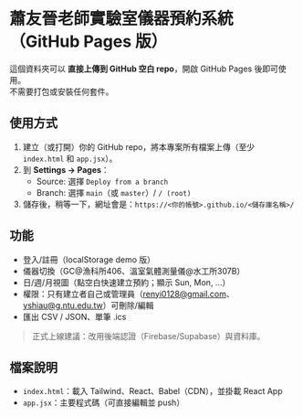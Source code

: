 # 蕭友晉老師實驗室儀器預約系統（GitHub Pages 版）

這個資料夾可以 **直接上傳到 GitHub 空白 repo**，開啟 GitHub Pages 後即可使用。  
不需要打包或安裝任何套件。

## 使用方式
1. 建立（或打開）你的 GitHub repo，將本專案所有檔案上傳（至少 `index.html` 和 `app.jsx`）。
2. 到 **Settings → Pages**：
   - Source: 選擇 `Deploy from a branch`
   - Branch: 選擇 `main`（或 `master`）/ `/ (root)`
3. 儲存後，稍等一下，網址會是：`https://<你的帳號>.github.io/<儲存庫名稱>/`

## 功能
- 登入/註冊（localStorage demo 版）
- 儀器切換（GC@漁科所406、溫室氣體測量儀@水工所307B）
- 日/週/月視圖（點空白快速建立預約；顯示 Sun, Mon, ...）
- 權限：只有建立者自己或管理員（renyi0128@gmail.com、yshiau@g.ntu.edu.tw）可刪除/編輯
- 匯出 CSV / JSON、單筆 .ics

> 正式上線建議：改用後端認證（Firebase/Supabase）與資料庫。

## 檔案說明
- `index.html`：載入 Tailwind、React、Babel（CDN），並掛載 React App
- `app.jsx`：主要程式碼（可直接編輯並 push）
